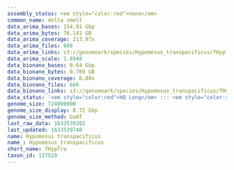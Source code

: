 ```yaml
---
assembly_status: <em style="color:red">none</em>
common_name: delta smelt
data_arima_bases: 154.91 Gbp
data_arima_bytes: 76.142 GB
data_arima_coverage: 213.97x
data_arima_files: 666
data_arima_links: s3://genomeark/species/Hypomesus_transpacificus/fHypTra1/genomic_data/arima/<br>
data_arima_scale: 1.8948
data_bionano_bases: 0.64 Gbp
data_bionano_bytes: 0.769 GB
data_bionano_coverage: 0.88x
data_bionano_files: 666
data_bionano_links: s3://genomeark/species/Hypomesus_transpacificus/fHypTra1/genomic_data/bionano/<br>
data_status: '<em style="color:red">HQ Long</em> ::: <em style="color:red">Long</em> ::: <em style="color:green">Short</em> ::: <em style="color:green">Phasing</em> ::: <em style="color:green">Scaffolding</em>'
genome_size: 724000000
genome_size_display: 0.72 Gbp
genome_size_method: GoAT
last_raw_data: 1633539302
last_updated: 1633539740
name: Hypomesus transpacificus
name_: Hypomesus_transpacificus
short_name: fHypTra
taxon_id: 137520
---
```

